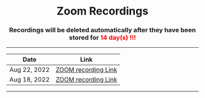<h1 align="center"> Zoom Recordings </h1>

<h3 align="center"> Recordings will be deleted automatically after they have been stored for <span style="color:red"> 14 day(s) !!!</span></h3>

---

<center>

|     Date       |                                                            Link                                                                                |
| -------------- | :--------------------------------------------------------------------------------------------------------------------------------------------: |
| Aug 22, 2022   |  [ZOOM recording  Link](https://us02web.zoom.us/rec/share/2wgDPWcP4XvLJ_u7EVgGy2RlUftYmPzeC6Et5x-iUnhUV2E6xz4svS7uQ2QRpikn.PpHqOemI_1UoCxa7)   |
| Aug 18, 2022   |  [ZOOM recording  Link](https://us02web.zoom.us/rec/share/Rg_qYDXV1vlxb_BlFwZaWzpuya4Wm2DSHfDvQXWtRIP6w78dL1c80T4GSjDD1aFw.P12acx8lLcvsAWx0)   |

</center>

---
